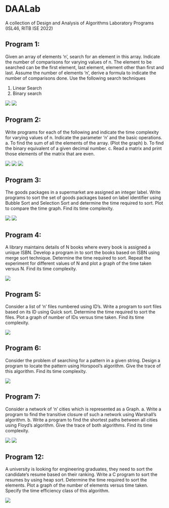 # DAALab 
A collection of Design and Analysis of Algorithms Laboratory Programs (ISL46, RITB ISE 2022) 

## Program 1:
Given an array of elements ‘n’, search for an element in this array. Indicate the number of  comparisons for varying values of n. The element to be searched can be the first element, last element, element other than first and last. Assume the number of elements ‘n’, derive a formula to indicate the number of comparisons done.
Use the following search techniques
1. Linear Search
2. Binary search

![](linear_search_vs_binary_search/Linear%20Search.png)
![](linear_search_vs_binary_search/Binary%20Search.png)

## Program 2:
Write programs for each of the following and indicate the time complexity for varying values of n. Indicate the parameter ‘n’ and the basic operations.
a. To find the sum of all the elements of the array. (Plot the graph)
b. To find the binary equivalent of a given decimal number. 
c. Read a matrix and print those elements of the matrix that are even.

![](array_sum/Sum%20of%20Array%20Elements.png)
![](decimal_to_binary/Decimal%20to%20Binary%20(Iterative).png)
![](matrix_even/Even%20element%20matrix%20probe.png)

## Program 3:
The goods packages in a supermarket are assigned an integer label. Write programs to sort the set of goods packages based on label identifier using Bubble Sort and Selection Sort and determine the time required to sort. Plot to compare the time graph. Find its time complexity.

![](bubble_sort_vs_selection_sort/Bubble%20Sort.png)
![](bubble_sort_vs_selection_sort/Selection%20Sort.png)

## Program 4:
A library maintains details of N books where every book is assigned a unique ISBN. Develop a program in to sort the books based on ISBN using merge sort technique. Determine the time required to sort. Repeat the experiment for different values of N and plot a graph of the time taken versus N. Find its time complexity.

![](merge_sort/Merge%20Sort.png)

## Program 5:
Consider a list of ‘n’ files numbered using ID’s. Write a program to sort files based on its ID using Quick sort. Determine the time required to sort the files. Plot a graph of number of IDs versus time taken. Find its time complexity.

![](quick_sort/Quick%20Sort.png)

## Program 6:
Consider the problem of searching for a pattern in a given string.  Design a program to locate the pattern using Horspool’s algorithm. Give the trace of this algorithm. Find its time complexity.

![](horspool/Horspool%20String%20Search.png)

## Program 7:
Consider a network of ‘n’ cities which is represented as a Graph. 
a. Write a program to find the transitive closure of such a network using Warshall’s algorithm. 
b. Write a program to find the shortest paths between all cities using Floyd’s algorithm. 
Give the trace of both algorithms. Find its time complexity.

![](warshall/Warshall%20Algorithm.png)
![](floyd/Floyd%20Algorithm.png)

## Program 12:
A university is looking for engineering graduates, they need to sort the candidate‘s resume based on their ranking. Write a C program to sort the resumes by using heap sort. Determine the time required to sort the elements. Plot a graph of the number of elements versus time taken. Specify the time efficiency class of this algorithm.

![](heap_sort/Heap%20Sort.png)